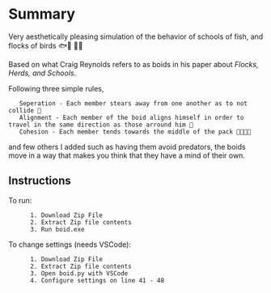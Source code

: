 # Summary
   Very aesthetically pleasing simulation of the behavior of schools of fish, and flocks of birds 🐟🐠  🦆🦆
 
   Based on what Craig Reynolds refers to as boids in his paper about _Flocks, Herds, and Schools_.
 
 
   Following three simple rules,


       Seperation - Each member stears away from one another as to not collide 👀
       Alignment - Each member of the boid aligns himself in order to travel in the same direction as those arround him 🧭
       Cohesion - Each member tends towards the middle of the pack 👨‍👩‍👧‍👦
                   
                   
   and few others I added such as having them avoid predators, the boids move in a way that makes you think that they have a mind of their own.
   
   ## Instructions
   To run:
   
   
          1. Download Zip File
          2. Extract Zip file contents
          3. Run boid.exe
          
          
          
   To change settings (needs VSCode):
    
    
          1. Download Zip File
          2. Extract Zip file contents
          3. Open boid.py with VSCode
          4. Configure settings on line 41 - 48
